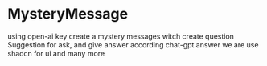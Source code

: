 # MysteryMessage
using open-ai key create a mystery messages witch create question Suggestion for ask, and give answer according chat-gpt answer we are use shadcn for ui and many more 
